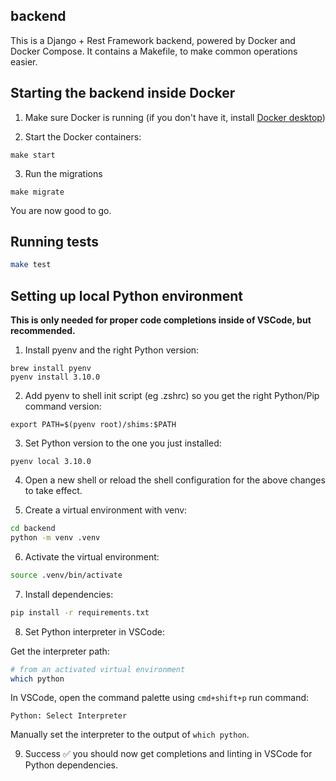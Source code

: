 ## backend

This is a Django + Rest Framework backend, powered by Docker and Docker Compose. It contains a Makefile, to make common operations easier.

## Starting the backend inside Docker

1. Make sure Docker is running (if you don't have it, install [Docker desktop](https://www.docker.com/products/docker-desktop/))

2. Start the Docker containers:

```
make start
```

3. Run the migrations

```
make migrate
```

You are now good to go.

## Running tests

```bash
make test
```

## Setting up local Python environment

**This is only needed for proper code completions inside of VSCode, but recommended.**

1. Install pyenv and the right Python version:

```
brew install pyenv
pyenv install 3.10.0
```

2. Add pyenv to shell init script (eg .zshrc) so you get the right Python/Pip command version:

```
export PATH=$(pyenv root)/shims:$PATH
```

3. Set Python version to the one you just installed:

```
pyenv local 3.10.0
```

4. Open a new shell or reload the shell configuration for the above changes to take effect.

5. Create a virtual environment with venv:

```bash
cd backend
python -m venv .venv
```

6. Activate the virtual environment:

```bash
source .venv/bin/activate
```

7. Install dependencies:

```bash
pip install -r requirements.txt
```

8. Set Python interpreter in VSCode:

Get the interpreter path:

```bash
# from an activated virtual environment
which python
```

In VSCode, open the command palette using `cmd+shift+p` run command:

```
Python: Select Interpreter
```

Manually set the interpreter to the output of `which python`.

9. Success ✅ you should now get completions and linting in VSCode for Python dependencies.
